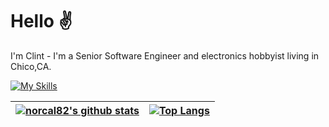 # Hello :v: 
I'm Clint - I'm a Senior Software Engineer and electronics hobbyist living in Chico,CA.

[![My Skills](https://skillicons.dev/icons?i=js,nodejs,ruby,rails,arduino,html,css,sass,linux)](https://skillicons.dev) 

|[![norcal82's github stats](https://github-readme-stats.vercel.app/api?username=norcal82&count_private=true&show_icons=true&theme=vue)](https://github.com/norcal82/github-readme-stats) |[![Top Langs](https://github-readme-stats.vercel.app/api/top-langs/?username=norcal82&layout=compact)](https://github.com/norcal82/github-readme-stats)|
|-|-|
